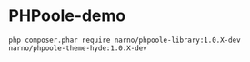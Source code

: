 # PHPoole-demo

```
php composer.phar require narno/phpoole-library:1.0.X-dev narno/phpoole-theme-hyde:1.0.X-dev
```
